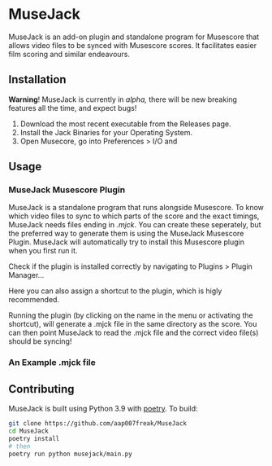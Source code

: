 # MuseJack

MuseJack is an add-on plugin and standalone program for Musescore that allows video files to be synced with Musescore scores.
 It facilitates easier film scoring and similar endeavours.

## Installation
**Warning**! MuseJack is currently in *alpha,* there will be new breaking features all the time, and expect bugs!

1. Download the most recent executable from the Releases page.
2. Install the Jack Binaries for your Operating System.
3. Open Musecore, go into Preferences > I/O and 

## Usage

### MuseJack Musescore Plugin
MuseJack is a standalone program that runs alongside Musescore. To know which video files to sync to which parts of the score 
and the exact timings, MuseJack needs files ending in *.mjck*. You can create these seperately, but the preferred way 
to generate them is using the MuseJack Musescore Plugin. MuseJack will automatically try to install this Musescore plugin
when you first run it. 
 
Check if the plugin is installed correctly by navigating to Plugins > Plugin Manager...


Here you can also assign a shortcut to the plugin, which is higly recommended.


Running the plugin (by clicking on the name in the menu or activating the shortcut), will generate a .mjck file in the
same directory as the score. You can then point MuseJack to read the .mjck file and the correct video file(s) should be syncing!

### An Example .mjck file


## Contributing

MuseJack is built using Python 3.9 with [poetry](https://python-poetry.org/). To build:
```bash
git clone https://github.com/aap007freak/MuseJack
cd MuseJack
poetry install
# then
poetry run python musejack/main.py
```
